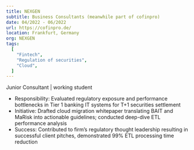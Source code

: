 ```yaml
---
title: NEXGEN
subtitle: Business Consultants (meanwhile part of cofinpro)
date: 04/2022 - 06/2022
url: https://cofinpro.de/
location: Frankfurt, Germany
org: NEXGEN
tags:
  [
    "Fintech",
    "Regulation of securities",
	"Cloud",
  ]
---
```

Junior Consultant | working student 
- Responsibility: Evaluated regulatory exposure and performance bottlenecks in Tier 1 banking IT systems for T+1 securities settlement
- Initiative: Drafted cloud migration whitepaper translating BAIT and MaRisk into actionable guidelines; conducted deep-dive ETL performance analysis
- Success: Contributed to firm’s regulatory thought leadership resulting in successful client pitches, demonstrated 99% ETL processing time reduction
